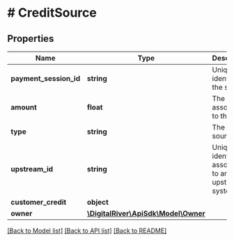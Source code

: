 # # CreditSource

## Properties

Name | Type | Description | Notes
------------ | ------------- | ------------- | -------------
**payment_session_id** | **string** | Unique identifier of the session | [optional]
**amount** | **float** | The amount associated to the order | [optional]
**type** | **string** | The type of source |
**upstream_id** | **string** | Unique identifier associated to an upstream system | [optional]
**customer_credit** | **object** |  | [optional]
**owner** | [**\DigitalRiver\ApiSdk\Model\Owner**](Owner.md) |  | [optional]

[[Back to Model list]](../../README.md#models) [[Back to API list]](../../README.md#endpoints) [[Back to README]](../../README.md)
